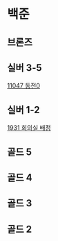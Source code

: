 # 백준

## 브론즈



## 실버 3-5
<a href="https://github.com/capyblue/Algo/tree/main/%EB%B0%B1%EC%A4%80/Silver/11047.%E2%80%85%EB%8F%99%EC%A0%84%E2%80%850">11047 동전0</a>

## 실버 1-2
<a href="https://github.com/capyblue/Algo/tree/main/%EB%B0%B1%EC%A4%80/Silver/1931.%E2%80%85%ED%9A%8C%EC%9D%98%EC%8B%A4%E2%80%85%EB%B0%B0%EC%A0%95">1931 회의실 배정</a>

## 골드 5


## 골드 4


## 골드 3


## 골드 2


